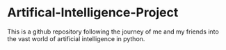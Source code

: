 # Artifical-Intelligence-Project
This is a github repository following the journey of me and my friends into the vast world of artificial intelligence in python.
